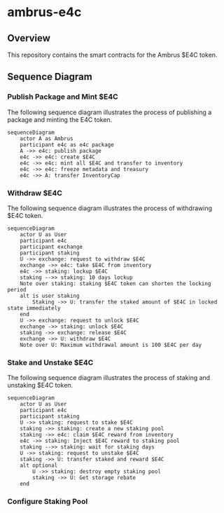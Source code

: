 # ambrus-e4c

## Overview

This repository contains the smart contracts for the Ambrus $E4C token.

## Sequence Diagram

### Publish Package and Mint $E4C

The following sequence diagram illustrates the process of publishing a package and minting the E4C token.

```mermaid
sequenceDiagram
    actor A as Ambrus
    participant e4c as e4c package
    A ->> e4c: publish package
    e4c ->> e4c: create $E4C
    e4c ->> e4c: mint all $E4C and transfer to inventory
    e4c ->> e4c: freeze metadata and treasury
    e4c ->> A: transfer InventoryCap
```

### Withdraw $E4C

The following sequence diagram illustrates the process of withdrawing $E4C token.

```mermaid
sequenceDiagram
    actor U as User
    participant e4c
    participant exchange
    participant staking
    U ->> exchange: request to withdraw $E4C
    exchange ->> e4c: take $E4C from inventory
    e4c ->> staking: lockup $E4C
    staking -->> staking: 10 days lockup
    Note over staking: staking $E4C token can shorten the locking period
    alt is user staking
        Staking ->> U: transfer the staked amount of $E4C in locked state immediately
    end
    U ->> exchange: request to unlock $E4C
    exchange ->> staking: unlock $E4C
    staking ->> exchange: release $E4C
    exchange ->> U: withdraw $E4C
    Note over U: Maximum withdrawal amount is 100 $E4C per day
```

### Stake and Unstake $E4C

The following sequence diagram illustrates the process of staking and unstaking $E4C token.

```mermaid
sequenceDiagram
    actor U as User
    participant e4c
    participant staking
    U ->> staking: request to stake $E4C
    staking ->> staking: create a new staking pool
    staking ->> e4c: claim $E4C reward from inventory
    e4c ->> staking: Inject $E4C reward to staking pool
    staking -->> staking: wait for staking days
    U ->> staking: request to unstake $E4C
    staking ->> U: transfer staked and reward $E4C
    alt optional
        U ->> staking: destroy empty staking pool
        staking ->> U: Get storage rebate
    end
```

### Configure Staking Pool

